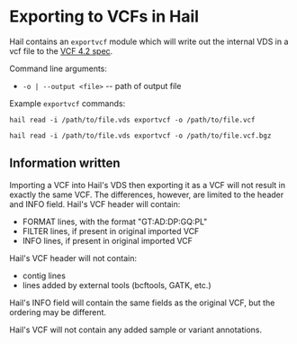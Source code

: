 # Exporting to VCFs in Hail

Hail contains an `exportvcf` module which will write out the internal VDS in a vcf file to the [VCF 4.2 spec](https://samtools.github.io/hts-specs/VCFv4.2.pdf).

Command line arguments:
 - `-o | --output <file>` -- path of output file

Example `exportvcf` commands:
```
hail read -i /path/to/file.vds exportvcf -o /path/to/file.vcf
```

```
hail read -i /path/to/file.vds exportvcf -o /path/to/file.vcf.bgz
```

## Information written

Importing a VCF into Hail's VDS then exporting it as a VCF will not result in exactly the same VCF.  The differences, however, are limited to the header and INFO field.  Hail's VCF header will contain:
 - FORMAT lines, with the format "GT:AD:DP:GQ:PL"
 - FILTER lines, if present in original imported VCF
 - INFO lines, if present in original imported VCF
 
Hail's VCF header will not contain:
 -  contig lines
 - lines added by external tools (bcftools, GATK, etc.)
  
Hail's INFO field will contain the same fields as the original VCF, but the ordering may be different.

Hail's VCF will not contain any added sample or variant annotations.
